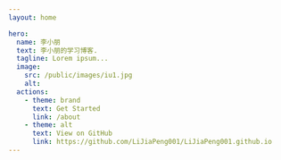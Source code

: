 ```yaml
---
layout: home

hero:
  name: 李小朋
  text: 李小朋的学习博客.
  tagline: Lorem ipsum...
  image:
    src: /public/images/iu1.jpg
    alt: 
  actions:
    - theme: brand
      text: Get Started
      link: /about
    - theme: alt
      text: View on GitHub
      link: https://github.com/LiJiaPeng001/LiJiaPeng001.github.io
---
```

